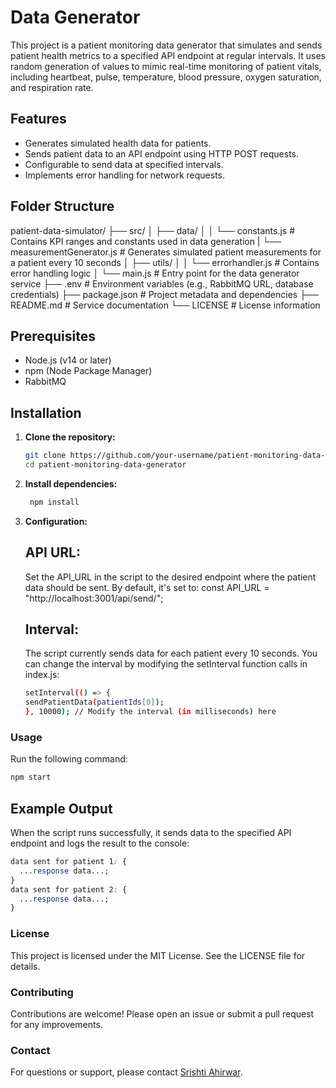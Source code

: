 # Data Generator

This project is a patient monitoring data generator that simulates and sends patient health metrics to a specified API endpoint at regular intervals. It uses random generation of values to mimic real-time monitoring of patient vitals, including heartbeat, pulse, temperature, blood pressure, oxygen saturation, and respiration rate.

## Features

- Generates simulated health data for patients.
- Sends patient data to an API endpoint using HTTP POST requests.
- Configurable to send data at specified intervals.
- Implements error handling for network requests.

## Folder Structure

patient-data-simulator/
├── src/
│ ├── data/
│ │ └── constants.js # Contains KPI ranges and constants used in data generation
| └── measurementGenerator.js # Generates simulated patient measurements for a patient every 10 seconds
│ ├── utils/
│ │ └── errorhandler.js # Contains error handling logic
│ └── main.js # Entry point for the data generator service
├── .env # Environment variables (e.g., RabbitMQ URL, database credentials)
├── package.json # Project metadata and dependencies
├── README.md # Service documentation
└── LICENSE # License information

## Prerequisites

- Node.js (v14 or later)
- npm (Node Package Manager)
- RabbitMQ

## Installation

1. **Clone the repository:**

   ```bash
   git clone https://github.com/your-username/patient-monitoring-data-generator.git
   cd patient-monitoring-data-generator

   ```

2. **Install dependencies:**

   ```bash
    npm install

   ```

3. **Configuration:**
   ## API URL:
   Set the API_URL in the script to the desired endpoint where the patient data should be sent. By default, it's set to:
   const API_URL = "http://localhost:3001/api/send/";
   ## Interval:
   The script currently sends data for each patient every 10 seconds. You can change the interval by modifying the setInterval function calls in index.js:
   ```bash
   setInterval(() => {
   sendPatientData(patientIds[0]);
   }, 10000); // Modify the interval (in milliseconds) here
   ```

### Usage

Run the following command:

```bash
npm start
```

## Example Output

When the script runs successfully, it sends data to the specified API endpoint and logs the result to the console:

```css
data sent for patient 1: {
  ...response data...;
}
data sent for patient 2: {
  ...response data...;
}
```

### License

This project is licensed under the MIT License. See the LICENSE file for details.

### Contributing

Contributions are welcome! Please open an issue or submit a pull request for any improvements.

### Contact

For questions or support, please contact [Srishti Ahirwar](mailto:ahirwar.s@northeastern.edu).
